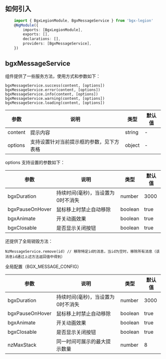 
## 如何引入 
``` typescript
	import { BgxLegionModule, BgxMessageService } from 'bgx-legion'
    @NgModule({
    	imports: [BgxLegionModule],
    	exports: [],
    	declarations: [],
    	providers: [BgxMessageService],
	})
```
## bgxMessageService
组件提供了一些服务方法，使用方式和参数如下：
```
bgxMessageService.success(content, [options])
bgxMessageService.error(content, [options])
bgxMessageService.info(content, [options])
bgxMessageService.warning(content, [options])
bgxMessageService.loading(content, [options])
```

参数|说明|类型|默认值
---|---|---|---
content | 提示内容 | string | -
options | 支持设置针对当前提示框的参数，见下方表格 | object | -


options 支持设置的参数如下：

参数|说明|类型|默认值
---|---|---|---
bgxDuration | 持续时间(毫秒)，当设置为0时不消失 | number | 3000
bgxPauseOnHover | 鼠标移上时禁止自动移除 | boolean | true
bgxAnimate | 开关动画效果 | boolean | true
bgxClosable | 是否显示关闭按钮 | boolean | true

还提供了全局销毁方法：
```
NzMessageService.remove(id) // 移除特定id的消息，当id为空时，移除所有消息（该消息id通过上述方法返回值中得到）
```

全局配置（BGX_MESSAGE_CONFIG）

参数|说明|类型|默认值
---|---|---|---
bgxDuration | 持续时间(毫秒)，当设置为0时不消失 | number | 3000
bgxPauseOnHover | 鼠标移上时禁止自动移除 | boolean | true
bgxAnimate | 开关动画效果 | boolean | true
bgxClosable | 是否显示关闭按钮 | boolean | true
nzMaxStack | 同一时间可展示的最大提示数量 | number | 8